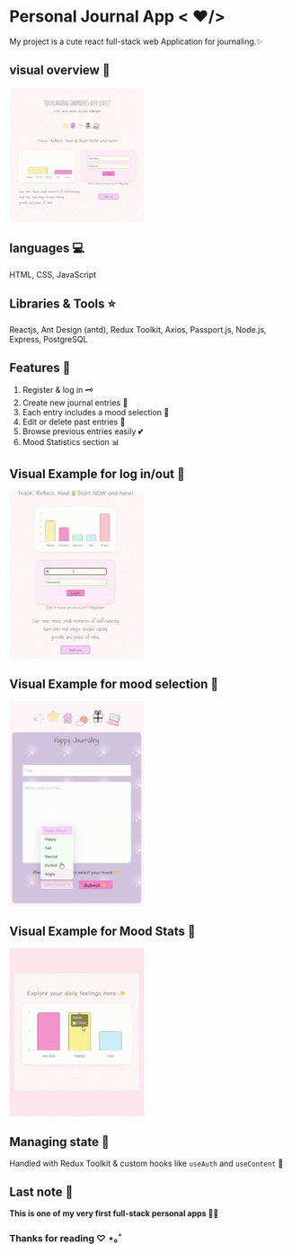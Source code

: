 # Personal Journal App < ♥/>

My project is a cute react full-stack web Application for journaling.✨

## visual overview 🍓  

<img src="imgs/personal-journal1.gif" width="240">

## languages 💻  

HTML, CSS, JavaScript

## Libraries & Tools ⭐ 

Reactjs, Ant Design (antd), Redux Toolkit, Axios, Passport.js, Node.js, Express, PostgreSQL

## Features 🌟  

1. Register & log in 🗝️
2. Create new journal entries 💌 
3. Each entry includes a mood selection 💖
4. Edit or delete past entries 🤍
5. Browse previous entries easily 💕
6. Mood Statistics section 📊

## Visual Example for log in/out 🌟

<img src="imgs/personal-journal4.gif" width="240">

## Visual Example for mood selection 🌟

<img src="imgs/journaling3.gif" width="240">

## Visual Example for Mood Stats 🌟  

<img src="imgs/personal-journal5.gif" width="240">

## Managing state 💫  

Handled with Redux Toolkit & custom hooks like `useAuth` and `useContent` 🌻

## Last note 🌼  

**This is one of my very first full-stack personal apps 🍒🚀**

### Thanks for reading ♡ ⋆｡˚
